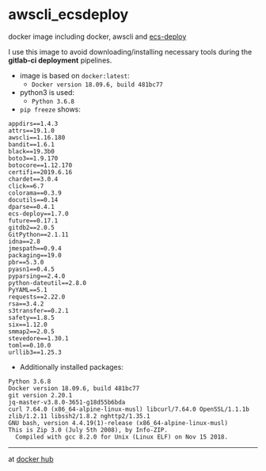 # awscli_ecsdeploy
docker image including docker, awscli and [ecs-deploy](https://github.com/fabfuel/ecs-deploy/releases)

I use this image to avoid downloading/installing necessary tools during the **gitlab-ci deployment** pipelines.

* image is based on `docker:latest`:
  - `Docker version 18.09.6, build 481bc77`
* python3 is used:
  - `Python 3.6.8`
* `pip freeze` shows:
```
appdirs==1.4.3
attrs==19.1.0
awscli==1.16.180
bandit==1.6.1
black==19.3b0
boto3==1.9.170
botocore==1.12.170
certifi==2019.6.16
chardet==3.0.4
click==6.7
colorama==0.3.9
docutils==0.14
dparse==0.4.1
ecs-deploy==1.7.0
future==0.17.1
gitdb2==2.0.5
GitPython==2.1.11
idna==2.8
jmespath==0.9.4
packaging==19.0
pbr==5.3.0
pyasn1==0.4.5
pyparsing==2.4.0
python-dateutil==2.8.0
PyYAML==5.1
requests==2.22.0
rsa==3.4.2
s3transfer==0.2.1
safety==1.8.5
six==1.12.0
smmap2==2.0.5
stevedore==1.30.1
toml==0.10.0
urllib3==1.25.3
```

* Additionally installed packages:
```
Python 3.6.8
Docker version 18.09.6, build 481bc77
git version 2.20.1
jq-master-v3.8.0-3651-g18d55b6bda
curl 7.64.0 (x86_64-alpine-linux-musl) libcurl/7.64.0 OpenSSL/1.1.1b zlib/1.2.11 libssh2/1.8.2 nghttp2/1.35.1
GNU bash, version 4.4.19(1)-release (x86_64-alpine-linux-musl)
This is Zip 3.0 (July 5th 2008), by Info-ZIP. 
  Compiled with gcc 8.2.0 for Unix (Linux ELF) on Nov 15 2018.
```

---

at [docker hub](https://hub.docker.com/r/normoes/awscli_ecsdeploy/)
